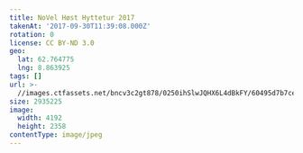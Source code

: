 ```yaml
---
title: NoVel Høst Hyttetur 2017
takenAt: '2017-09-30T11:39:08.000Z'
rotation: 0
license: CC BY-ND 3.0
geo:
  lat: 62.764775
  lng: 8.863925
tags: []
url: >-
  //images.ctfassets.net/bncv3c2gt878/0250ihSlwJQHX6L4dBkFY/60495d7b7cee391b71a676b2c5fcf98c/novel-hst-hyttetur-2017_37389564906_o
size: 2935225
image:
  width: 4192
  height: 2358
contentType: image/jpeg
---
```


